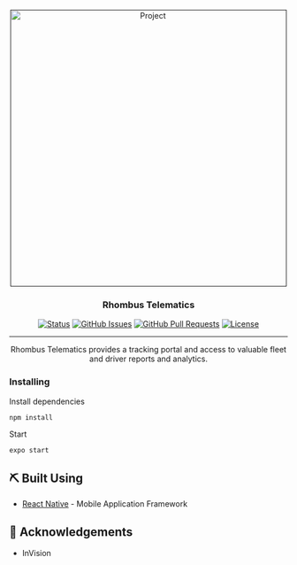 <p align="center">
  <a href="" rel="noopener">
 <img width="500px" src="http://i.imgur.com/39yUYkn.png" alt="Project"></a>
</p>

<h3 align="center">Rhombus Telematics</h3>

<div align="center">

  [![Status](https://img.shields.io/badge/status-active-success.svg)]() 
  [![GitHub Issues](https://img.shields.io/github/issues/wilsonshrestha/elephant-crm.svg)](https://github.com/wilsonshrestha/telematics/issues)
  [![GitHub Pull Requests](https://img.shields.io/github/issues-pr/kylelobo/The-Documentation-Compendium.svg)](https://github.com/wilsonshrestha/elephant-crm/pulls)
  [![License](https://img.shields.io/badge/license-MIT-blue.svg)](/LICENSE)

</div>

---

<p align="center"> 
Rhombus Telematics provides a tracking portal and access to valuable fleet and driver reports and analytics.
<br> 
</p>

### Installing

Install dependencies
```
npm install
```

Start

```
expo start
```

## ⛏️ Built Using <a name = "built_using"></a>
- [React Native](https://facebook.github.io/react-native/) - Mobile Application Framework

## 🎉 Acknowledgements <a name = "acknowledgement"></a>
- InVision
